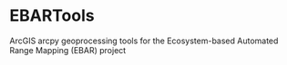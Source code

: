 # EBARTools
ArcGIS arcpy geoprocessing tools for the Ecosystem-based Automated Range Mapping (EBAR) project
